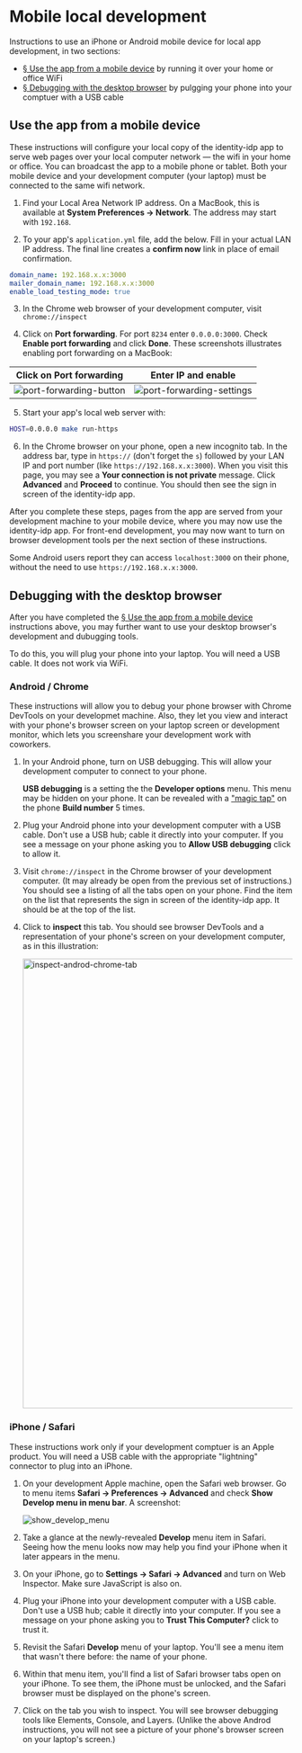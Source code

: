 # Mobile local development

Instructions to use an iPhone or Android mobile device for local app development, in two sections:
* [§ Use the app from a mobile device](#use-the-app-from-a-mobile-device) by running it over your home or office WiFi
* [§ Debugging with the desktop browser](#debugging-with-the-desktop-browser) by pulgging your phone into your comptuer with a USB cable

## Use the app from a mobile device

These instructions will configure your local copy of the identity-idp app to serve web pages over your local computer network &mdash; the wifi in your home or office. You can broadcast the app to a mobile phone or tablet. Both your mobile device and your development computer (your laptop) must be connected to the same wifi network.

1. Find your Local Area Network IP address. On a MacBook, this is available at **System Preferences → Network**. The address may start with `192.168`.

2. To your app's `application.yml` file, add the below. Fill in your actual LAN IP address. The final line creates a **confirm now** link in place of email confirmation.
```yaml
domain_name: 192.168.x.x:3000
mailer_domain_name: 192.168.x.x:3000
enable_load_testing_mode: true
```

3. In the Chrome web browser of your development computer, visit `chrome://inspect`

4. Click on **Port forwarding**. For port `8234` enter `0.0.0.0:3000`. Check **Enable port forwarding** and click **Done**. These screenshots illustrates enabling port forwarding on a MacBook:

Click on Port forwarding   |  Enter IP and enable
:-------------------------:|:-------------------------:
![port-forwarding-button](https://user-images.githubusercontent.com/546123/231608927-5f577e1a-bc82-47c6-b69a-d592c551a99f.png)  |  ![port-forwarding-settings](https://user-images.githubusercontent.com/546123/231608489-f09f281e-305d-4200-9f21-9d772773a113.png)

5. Start your app's local web server with:
```bash
HOST=0.0.0.0 make run-https
```

6. In the Chrome browser on your phone, open a new incognito tab. In the address bar, type in `https://` (don't forget the `s`) followed by your LAN IP and port number (like `https://192.168.x.x:3000`). When you visit this page, you may see a **Your connection is not private** message. Click **Advanced** and **Proceed** to continue. You should then see the sign in screen of the identity-idp app.

After you complete these steps, pages from the app are served from your development machine to your mobile device, where you may now use the identity-idp app. For front-end development, you may now want to turn on browser development tools per the next section of these instructions.

Some Android users report they can access `localhost:3000` on their phone, without the need to use `https://192.168.x.x:3000`.

## Debugging with the desktop browser

After you have completed the [§ Use the app from a mobile device](#use-the-app-from-a-mobile-device) instructions above, you may further want to use your desktop browser's development and dubugging tools.

To do this, you will plug your phone into your laptop. You will need a USB cable. It does not work via WiFi.

### Android / Chrome

These instructions will allow you to debug your phone browser with Chrome DevTools on your developmet machine. Also, they let you view and interact with your phone's browser screen on your laptop screen or development monitor, which lets you screenshare your development work with coworkers.

1. In your Android phone, turn on USB debugging. This will allow your development computer to connect to your phone.

   **USB debugging** is a setting the the **Developer options** menu. This menu may be hidden on your phone. It can be revealed with a ["magic tap"](https://developer.android.com/studio/debug/dev-options) on the phone **Build number** 5 times.


2. Plug your Android phone into your development computer with a USB cable. Don't use a USB hub; cable it directly into your computer. If you see a message on your phone asking you to **Allow USB debugging** click to allow it.

3. Visit `chrome://inspect` in the Chrome browser of your development computer. (It may already be open from the previous set of instructions.) You should see a listing of all the tabs open on your phone. Find the item on the list that represents the sign in screen of the identity-idp app. It should be at the top of the list.

4. Click to **inspect** this tab. You should see browser DevTools and a representation of your phone's screen on your development computer, as in this illustration:

    <img width="800" alt="inspect-androd-chrome-tab" src="https://user-images.githubusercontent.com/546123/231608143-aff2e115-e672-4411-8670-79f86fcf58ad.png">

### iPhone / Safari

These instructions work only if your development comptuer is an Apple product. You will need a USB cable with the appropriate "lightning" connector to plug into an iPhone.

1. On your development Apple machine, open the Safari web browser. Go to menu items **Safari → Preferences → Advanced** and check **Show Develop menu in menu bar**. A screenshot:

    ![show_develop_menu](https://user-images.githubusercontent.com/546123/232129916-3c68d950-1145-4af6-9a1a-c8e7c3dea7a1.png)

2. Take a glance at the newly-revealed **Develop** menu item in Safari. Seeing how the menu looks now may help you find your iPhone when it later appears in the menu.

3. On your iPhone, go to **Settings → Safari → Advanced** and turn on Web Inspector. Make sure JavaScript is also on.

4. Plug your iPhone into your development computer with a USB cable. Don't use a USB hub; cable it directly into your computer. If you see a message on your phone asking you to **Trust This Computer?** click to trust it.

5. Revisit the Safari **Develop** menu of your laptop. You'll see a menu item that wasn't there before: the name of your phone.

6. Within that menu item, you'll find a list of Safari browser tabs open on your iPhone. To see them, the iPhone must be unlocked, and the Safari browser must be displayed on the phone's screen.

7. Click on the tab you wish to inspect. You will see browser debugging tools like Elements, Console, and Layers. (Unlike the above Androd instructions, you will not see a picture of your phone's browser screen on your laptop's screen.)

